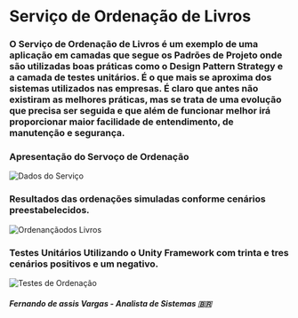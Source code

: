 

# Serviço de Ordenação de Livros

### O Serviço de Ordenação de Livros é um exemplo de uma aplicação em camadas que segue os Padrões de Projeto onde são utilizadas boas práticas como o Design Pattern Strategy e a camada de testes unitários. É o que mais se aproxima dos sistemas utilizados nas empresas. É claro que antes não existiram as melhores práticas, mas se trata de uma evolução que precisa ser seguida e que além de funcionar melhor irá proporcionar maior facilidade de entendimento, de manutenção e segurança.  


### Apresentação do Servoço de Ordenação

![Dados do Serviço](https://user-images.githubusercontent.com/24196482/57403824-e7e15d80-71b0-11e9-80fe-b0eeb3a009fa.png)

### Resultados das ordenações simuladas conforme cenários preestabelecidos.

![Ordenançãodos Livros](https://user-images.githubusercontent.com/24196482/57403826-e7e15d80-71b0-11e9-8079-113093b3d000.png)

### Testes Unitários Utilizando o Unity Framework com trinta e tres cenários positivos e um negativo.

![Testes de Ordenação](https://user-images.githubusercontent.com/24196482/57403827-e7e15d80-71b0-11e9-81cc-3a1a530d5163.png)



##### Fernando de assis Vargas - Analista de Sistemas 🇧🇷

